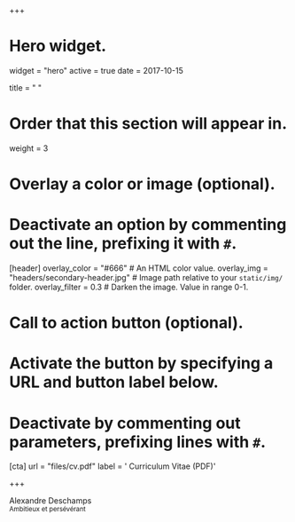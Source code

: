 +++
# Hero widget.
widget = "hero"
active = true
date = 2017-10-15

title = " "

# Order that this section will appear in.
weight = 3

# Overlay a color or image (optional).
#   Deactivate an option by commenting out the line, prefixing it with `#`.
[header]
  overlay_color = "#666"  # An HTML color value.
  overlay_img = "headers/secondary-header.jpg"  # Image path relative to your `static/img/` folder.
  overlay_filter = 0.3  # Darken the image. Value in range 0-1.

# Call to action button (optional).
#   Activate the button by specifying a URL and button label below.
#   Deactivate by commenting out parameters, prefixing lines with `#`.
[cta]
  url = "files/cv.pdf"
  label = '<i class="fa fa-download"></i> Curriculum Vitae (PDF)'

+++

Alexandre Deschamps
<br>
<small>Ambitieux et persévérant</small>
<br><br>

<script type="text/javascript">
  (function defer() {
    if (window.jQuery) {
      jQuery(document).ready(function(){
        GetLatestReleaseInfo();
      });
    } else {
      setTimeout(function() { defer() }, 50);
    }
  })();  
  function GetLatestReleaseInfo() {
    $.getJSON('https://api.github.com/repos/gcushen/hugo-academic/tags').done(function (json) {
      let release = json[0];
      // let downloadURL = release.zipball_url;
      $('#academic-release').text('Latest release ' + release.name);  
    });    
}  
</script>
